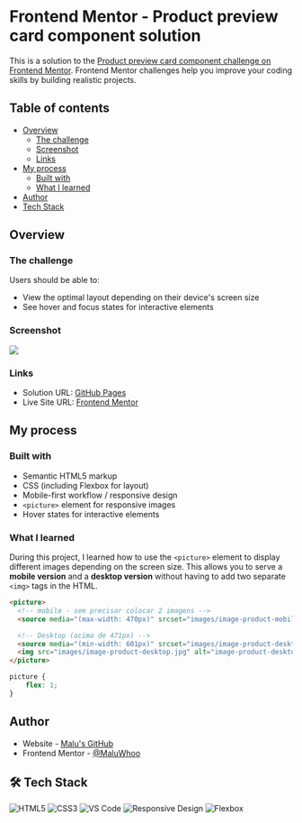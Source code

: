# Frontend Mentor - Product preview card component solution

This is a solution to the [Product preview card component challenge on Frontend Mentor](https://www.frontendmentor.io/challenges/product-preview-card-component-GO7UmttRfa). Frontend Mentor challenges help you improve your coding skills by building realistic projects.

## Table of contents

- [Overview](#overview)
  - [The challenge](#the-challenge)
  - [Screenshot](#screenshot)
  - [Links](#links)
- [My process](#my-process)
  - [Built with](#built-with)
  - [What I learned](#what-i-learned)
- [Author](#author)
- [Tech Stack](#%EF%B8%8F-tech-stack)

## Overview

### The challenge

Users should be able to:

- View the optimal layout depending on their device's screen size
- See hover and focus states for interactive elements

### Screenshot

![](./screenshot.jpg)

### Links

- Solution URL: [GitHub Pages](https://maluwhoo.github.io/Frontend-Mentor-Product-Preview-Card/)
- Live Site URL: [Frontend Mentor]()

## My process

### Built with

- Semantic HTML5 markup
- CSS (including Flexbox for layout)
- Mobile-first workflow / responsive design
- `<picture>` element for responsive images
- Hover states for interactive elements

### What I learned

During this project, I learned how to use the `<picture>` element to display different images depending on the screen size. This allows you to serve a **mobile version** and a **desktop version** without having to add two separate `<img>` tags in the HTML.  

```html
<picture>
  <!-- mobile - sem precisar colocar 2 imagens -->
  <source media="(max-width: 470px)" srcset="images/image-product-mobile.jpg">

  <!-- Desktop (acima de 471px) -->
  <source media="(min-width: 601px)" srcset="images/image-product-desktop.jpg">
  <img src="images/image-product-desktop.jpg" alt="image-product-desktop">
</picture>
```
```css
picture {
    flex: 1;
}
```

## Author

- Website - [Malu's GitHub](https://github.com/MaluWhoo)
- Frontend Mentor - [@MaluWhoo](https://www.frontendmentor.io/profile/MaluWhoo)

## 🛠️ Tech Stack

![HTML5](https://img.shields.io/badge/HTML5-E34F26?style=for-the-badge&logo=html5&logoColor=white)
![CSS3](https://img.shields.io/badge/CSS3-1572B6?style=for-the-badge&logo=css3&logoColor=white)
![VS Code](https://img.shields.io/badge/VS_Code-007ACC?style=for-the-badge&logo=visual-studio-code&logoColor=white)
![Responsive Design](https://img.shields.io/badge/Responsive_Design-4CAF50?style=for-the-badge&logo=css3&logoColor=white)
![Flexbox](https://img.shields.io/badge/Flexbox-FF6F61?style=for-the-badge&logo=css3&logoColor=white)
